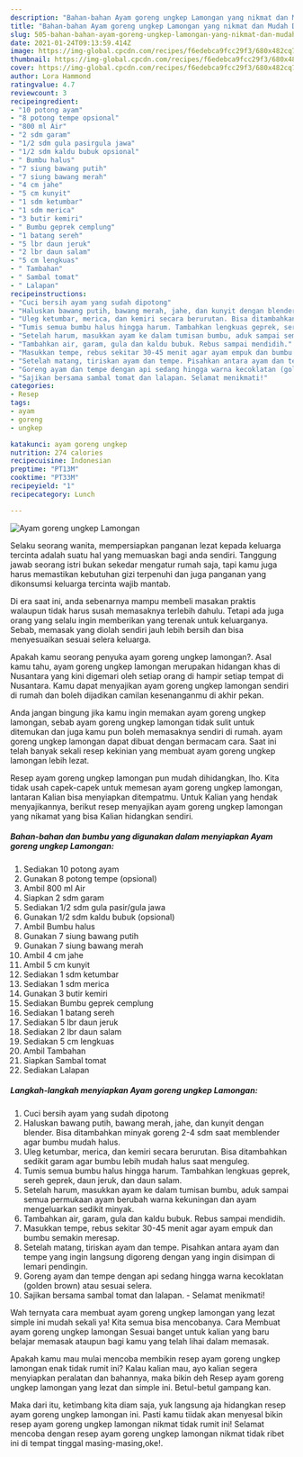 ```yaml
---
description: "Bahan-bahan Ayam goreng ungkep Lamongan yang nikmat dan Mudah Dibuat"
title: "Bahan-bahan Ayam goreng ungkep Lamongan yang nikmat dan Mudah Dibuat"
slug: 505-bahan-bahan-ayam-goreng-ungkep-lamongan-yang-nikmat-dan-mudah-dibuat
date: 2021-01-24T09:13:59.414Z
image: https://img-global.cpcdn.com/recipes/f6edebca9fcc29f3/680x482cq70/ayam-goreng-ungkep-lamongan-foto-resep-utama.jpg
thumbnail: https://img-global.cpcdn.com/recipes/f6edebca9fcc29f3/680x482cq70/ayam-goreng-ungkep-lamongan-foto-resep-utama.jpg
cover: https://img-global.cpcdn.com/recipes/f6edebca9fcc29f3/680x482cq70/ayam-goreng-ungkep-lamongan-foto-resep-utama.jpg
author: Lora Hammond
ratingvalue: 4.7
reviewcount: 3
recipeingredient:
- "10 potong ayam"
- "8 potong tempe opsional"
- "800 ml Air"
- "2 sdm garam"
- "1/2 sdm gula pasirgula jawa"
- "1/2 sdm kaldu bubuk opsional"
- " Bumbu halus"
- "7 siung bawang putih"
- "7 siung bawang merah"
- "4 cm jahe"
- "5 cm kunyit"
- "1 sdm ketumbar"
- "1 sdm merica"
- "3 butir kemiri"
- " Bumbu geprek cemplung"
- "1 batang sereh"
- "5 lbr daun jeruk"
- "2 lbr daun salam"
- "5 cm lengkuas"
- " Tambahan"
- " Sambal tomat"
- " Lalapan"
recipeinstructions:
- "Cuci bersih ayam yang sudah dipotong"
- "Haluskan bawang putih, bawang merah, jahe, dan kunyit dengan blender. Bisa ditambahkan minyak goreng 2-4 sdm saat memblender agar bumbu mudah halus."
- "Uleg ketumbar, merica, dan kemiri secara berurutan. Bisa ditambahkan sedikit garam agar bumbu lebih mudah halus saat menguleg."
- "Tumis semua bumbu halus hingga harum. Tambahkan lengkuas geprek, sereh geprek, daun jeruk, dan daun salam."
- "Setelah harum, masukkan ayam ke dalam tumisan bumbu, aduk sampai semua permukaan ayam berubah warna kekuningan dan ayam mengeluarkan sedikit minyak."
- "Tambahkan air, garam, gula dan kaldu bubuk. Rebus sampai mendidih."
- "Masukkan tempe, rebus sekitar 30-45 menit agar ayam empuk dan bumbu semakin meresap."
- "Setelah matang, tiriskan ayam dan tempe. Pisahkan antara ayam dan tempe yang ingin langsung digoreng dengan yang ingin disimpan di lemari pendingin."
- "Goreng ayam dan tempe dengan api sedang hingga warna kecoklatan (golden brown) atau sesuai selera."
- "Sajikan bersama sambal tomat dan lalapan. Selamat menikmati!"
categories:
- Resep
tags:
- ayam
- goreng
- ungkep

katakunci: ayam goreng ungkep 
nutrition: 274 calories
recipecuisine: Indonesian
preptime: "PT13M"
cooktime: "PT33M"
recipeyield: "1"
recipecategory: Lunch

---
```



![Ayam goreng ungkep Lamongan](https://img-global.cpcdn.com/recipes/f6edebca9fcc29f3/680x482cq70/ayam-goreng-ungkep-lamongan-foto-resep-utama.jpg)

Selaku seorang wanita, mempersiapkan panganan lezat kepada keluarga tercinta adalah suatu hal yang memuaskan bagi anda sendiri. Tanggung jawab seorang istri bukan sekedar mengatur rumah saja, tapi kamu juga harus memastikan kebutuhan gizi terpenuhi dan juga panganan yang dikonsumsi keluarga tercinta wajib mantab.

Di era  saat ini, anda sebenarnya mampu membeli masakan praktis walaupun tidak harus susah memasaknya terlebih dahulu. Tetapi ada juga orang yang selalu ingin memberikan yang terenak untuk keluarganya. Sebab, memasak yang diolah sendiri jauh lebih bersih dan bisa menyesuaikan sesuai selera keluarga. 



Apakah kamu seorang penyuka ayam goreng ungkep lamongan?. Asal kamu tahu, ayam goreng ungkep lamongan merupakan hidangan khas di Nusantara yang kini digemari oleh setiap orang di hampir setiap tempat di Nusantara. Kamu dapat menyajikan ayam goreng ungkep lamongan sendiri di rumah dan boleh dijadikan camilan kesenanganmu di akhir pekan.

Anda jangan bingung jika kamu ingin memakan ayam goreng ungkep lamongan, sebab ayam goreng ungkep lamongan tidak sulit untuk ditemukan dan juga kamu pun boleh memasaknya sendiri di rumah. ayam goreng ungkep lamongan dapat dibuat dengan bermacam cara. Saat ini telah banyak sekali resep kekinian yang membuat ayam goreng ungkep lamongan lebih lezat.

Resep ayam goreng ungkep lamongan pun mudah dihidangkan, lho. Kita tidak usah capek-capek untuk memesan ayam goreng ungkep lamongan, lantaran Kalian bisa menyiapkan ditempatmu. Untuk Kalian yang hendak menyajikannya, berikut resep menyajikan ayam goreng ungkep lamongan yang nikamat yang bisa Kalian hidangkan sendiri.

<!--inarticleads1-->

##### Bahan-bahan dan bumbu yang digunakan dalam menyiapkan Ayam goreng ungkep Lamongan:

1. Sediakan 10 potong ayam
1. Gunakan 8 potong tempe (opsional)
1. Ambil 800 ml Air
1. Siapkan 2 sdm garam
1. Sediakan 1/2 sdm gula pasir/gula jawa
1. Gunakan 1/2 sdm kaldu bubuk (opsional)
1. Ambil  Bumbu halus
1. Gunakan 7 siung bawang putih
1. Gunakan 7 siung bawang merah
1. Ambil 4 cm jahe
1. Ambil 5 cm kunyit
1. Sediakan 1 sdm ketumbar
1. Sediakan 1 sdm merica
1. Gunakan 3 butir kemiri
1. Sediakan  Bumbu geprek cemplung
1. Sediakan 1 batang sereh
1. Sediakan 5 lbr daun jeruk
1. Sediakan 2 lbr daun salam
1. Sediakan 5 cm lengkuas
1. Ambil  Tambahan
1. Siapkan  Sambal tomat
1. Sediakan  Lalapan




<!--inarticleads2-->

##### Langkah-langkah menyiapkan Ayam goreng ungkep Lamongan:

1. Cuci bersih ayam yang sudah dipotong
1. Haluskan bawang putih, bawang merah, jahe, dan kunyit dengan blender. Bisa ditambahkan minyak goreng 2-4 sdm saat memblender agar bumbu mudah halus.
1. Uleg ketumbar, merica, dan kemiri secara berurutan. Bisa ditambahkan sedikit garam agar bumbu lebih mudah halus saat menguleg.
1. Tumis semua bumbu halus hingga harum. Tambahkan lengkuas geprek, sereh geprek, daun jeruk, dan daun salam.
1. Setelah harum, masukkan ayam ke dalam tumisan bumbu, aduk sampai semua permukaan ayam berubah warna kekuningan dan ayam mengeluarkan sedikit minyak.
1. Tambahkan air, garam, gula dan kaldu bubuk. Rebus sampai mendidih.
1. Masukkan tempe, rebus sekitar 30-45 menit agar ayam empuk dan bumbu semakin meresap.
1. Setelah matang, tiriskan ayam dan tempe. Pisahkan antara ayam dan tempe yang ingin langsung digoreng dengan yang ingin disimpan di lemari pendingin.
1. Goreng ayam dan tempe dengan api sedang hingga warna kecoklatan (golden brown) atau sesuai selera.
1. Sajikan bersama sambal tomat dan lalapan. - Selamat menikmati!




Wah ternyata cara membuat ayam goreng ungkep lamongan yang lezat simple ini mudah sekali ya! Kita semua bisa mencobanya. Cara Membuat ayam goreng ungkep lamongan Sesuai banget untuk kalian yang baru belajar memasak ataupun bagi kamu yang telah lihai dalam memasak.

Apakah kamu mau mulai mencoba membikin resep ayam goreng ungkep lamongan enak tidak rumit ini? Kalau kalian mau, ayo kalian segera menyiapkan peralatan dan bahannya, maka bikin deh Resep ayam goreng ungkep lamongan yang lezat dan simple ini. Betul-betul gampang kan. 

Maka dari itu, ketimbang kita diam saja, yuk langsung aja hidangkan resep ayam goreng ungkep lamongan ini. Pasti kamu tiidak akan menyesal bikin resep ayam goreng ungkep lamongan nikmat tidak rumit ini! Selamat mencoba dengan resep ayam goreng ungkep lamongan nikmat tidak ribet ini di tempat tinggal masing-masing,oke!.

